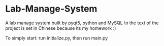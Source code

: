 # Lab-Manage-System
A lab manage system built by pyqt5, python and MySQL \n
the text of the project is set in Chinese because its my homework :)

To simply start:
run initialize.py, then run main.py
